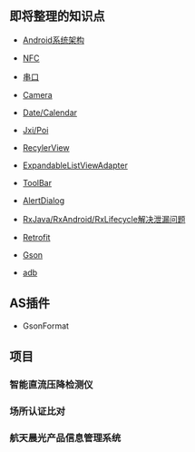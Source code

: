 ## 即将整理的知识点

- [Android系统架构](1.md)

- [NFC]()

- [串口]()

- [Camera]()

- [Date/Calendar](\app\4.md)

- [Jxi/Poi](app\1.md)

- [RecylerView](\app\3.md)

- [ExpandableListViewAdapter]()

- [ToolBar]()

- [AlertDialog]()

- [RxJava/RxAndroid/RxLifecycle解决泄漏问题]()

- [Retrofit]()

- [Gson]()

- [adb](\app\5.md)





## AS插件

- GsonFormat



## 项目

### 智能直流压降检测仪

### 场所认证比对

### 航天晨光产品信息管理系统